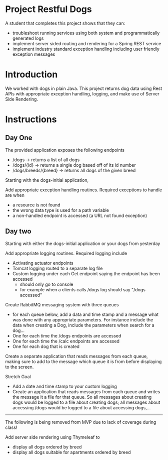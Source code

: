 # Project Restful Dogs

A student that completes this project shows that they can:
* troubleshoot running services using both system and programmatically generated logs
* implement server sided routing and rendering for a Spring REST service
* implement industry standard exception handling including user friendly exception messages

# Introduction

We worked with dogs in plain Java. This project returns dog data using Rest APIs with appropriate exception handling, logging, and make use of Server Side Rendering.

# Instructions

## Day One

The provided application exposes the following endpoints
* /dogs -> returns a list of all dogs
* /dogs/{id} -> returns a single dog based off of its id number
* /dogs/breeds/{breed} -> returns all dogs of the given breed
    
Starting with the dogs-initial application,

Add appropriate exception handling routines. Required exceptions to handle are when
  * a resource is not found
  * the wrong data type is used for a path variable
  * a non-handled endpoint is accessed (a URL not found exception)

## Day two

Starting with either the dogs-initial application or your dogs from yesterday

Add appropriate logging routines. Required logging include
  * Activating actuator endpoints
  * Tomcat logging routed to a separate log file
  * Custom logging under each Get endpoint saying the endpoint has been accessed
    * should only go to console
    * for example when a clients calls /dogs log should say "/dogs accessed"

Create RabbitMQ messaging system with three queues
  * for each queue below, add a data and time stamp and a message what was done with any appropriate parameters. For instance include the data when creating a Dog, include the parameters when search for a dog...
  * One for each time the /dogs endpoints are accessed
  * One for each time the /calc endpoints are accessed
  * One for each dog that is created
  
Create a separate application that reads messages from each queue, making sure to add to the message which queue it is from before displaying to the screen.

Stretch Goal
  * Add a date and time stamp to your custom logging
  * Create an application that reads messages from each queue and writes the message it a file for that queue. So all messages about creating dogs would be logged to a file about creating dogs; all messages about accessing /dogs would be logged to a file about accessing dogs,...

-----------------------------------------------------------------------------------

The following is being removed from MVP due to lack of coverage during class!

 Add server side rendering using Thymeleaf to 
  * display all dogs ordered by breed
  * display all dogs suitable for apartments ordered by breed

